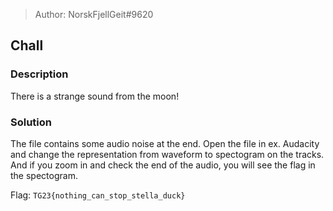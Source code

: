 > Author: NorskFjellGeit#9620

## Chall
### Description
  There is a strange sound from the moon!


### Solution

The file contains some audio noise at the end. Open the file in ex. Audacity and change the representation from waveform to spectogram on the tracks.
And if you zoom in and check the end of the audio, you will see the flag in the spectogram.

Flag: `TG23{nothing_can_stop_stella_duck}`


